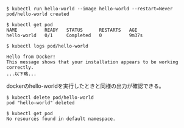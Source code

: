 ```
$ kubectl run hello-world --image hello-world --restart=Never
pod/hello-world created
```

```
$ kubectl get pod
NAME          READY   STATUS      RESTARTS   AGE
hello-world   0/1     Completed   0          9m37s
```

```
$ kubectl logs pod/hello-world

Hello from Docker!
This message shows that your installation appears to be working correctly.
...以下略...
```

dockerのhello-worldを実行したときと同様の出力が確認できる。


```
$ kubectl delete pod/hello-world
pod "hello-world" deleted
```

```
$ kubectl get pod
No resources found in default namespace.
```
